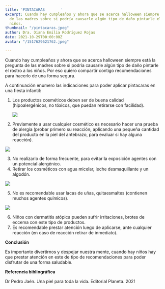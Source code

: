 ```yaml
---
title: 'PINTACARAS       '
excerpt: Cuando hay cumpleaños y ahora que se acerca halloween siempre está la pregunta
  de las madres sobre si podría causarle algún tipo de daño pintarle el rostro a los
  niños.
thumbnail: "/pintacaras.jpeg"
author: Dra. Diana Emilia Rodríguez Rojas
date: 2021-10-29T00:00:00Z
avatar: "/1517629621762.jpeg"

---
```

Cuando hay cumpleaños y ahora que se acerca halloween siempre está la pregunta de las madres sobre si podría causarle algún tipo de daño pintarle el rostro a los niños. Por eso quiero compartir contigo recomendaciones para hacerlo de una forma segura.

A continuación enumero las indicaciones para poder aplicar pintacaras en una fiesta infantil:

1. Los productos cosméticos deben ser de buena calidad (hipoalergénicos, no tóxicos, que puedan retirarse con facilidad).

   ![](/208d591d47866a5b75b6eff33f25fc9a.png)
2. Previamente a usar cualquier cosmético es necesario hacer una prueba de alergia (probar primero su reacción, aplicando una pequeña cantidad del producto en la piel del antebrazo, para evaluar si hay alguna reacción).

![](/captura-de-pantalla-2021-10-29-a-la-s-6-37-19-p-m.png)

3. No realizarlo de forma frecuente, para evitar la exposición agentes con un potencial alergénico.
4. Retirar los cosméticos con agua micelar, leche desmaquillante y un algodón.

![](/makeup-removal-1539713458.jpeg)

5. No es recomendable usar lacas de uñas, quitaesmaltes (contienen muchos agentes químicos).

![](/util-e-interesante-esmalte-ninas-consecuencias-pintarse-unas-y-cuidados-n392244-1200x630-623676.jpeg)

6. Niños con dermatitis atópica pueden sufrir irritaciones, brotes de eccema con este tipo de productos.
7. Es recomendable prestar atención luego de aplicarse, ante cualquier reacción (en caso de reacción retirar de inmediato).

**Conclusión**

Es importante divertirnos y despejar nuestra mente, cuando hay niños hay que prestar atención en este de tipo de recomendaciones para poder disfrutar de una forma saludable.

**Referencia bibliográfica**

Dr Pedro Jaén. Una piel para toda la vida. Editorial Planeta. 2021